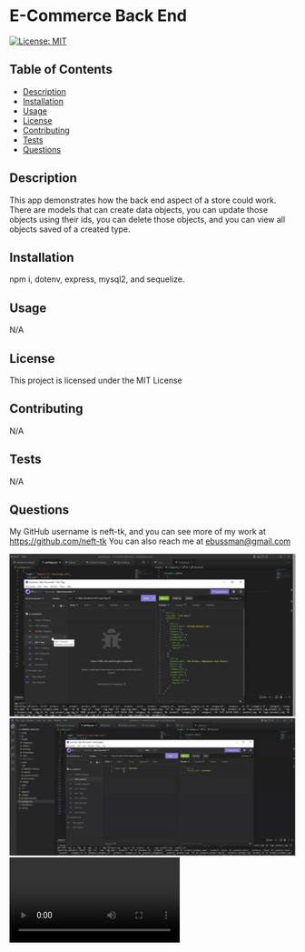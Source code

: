 # E-Commerce Back End
[![License: MIT](https://img.shields.io/badge/License-MIT-yellow.svg)](https://opensource.org/licenses/MIT)

## Table of Contents
* [Description](#description)
* [Installation](#installation)
* [Usage](#usage)
* [License](#license)
* [Contributing](#contributing)
* [Tests](#tests)
* [Questions](#questions)


## Description <a name="description"></a>
This app demonstrates how the back end aspect of a store could work. There are models that can create data objects, you can update those objects using their ids, you can delete those objects, and you can view all objects saved of a created type.

## Installation <a name="installation"></a>
npm i, dotenv, express, mysql2, and sequelize.

## Usage <a name="usage"></a>
N/A

## License <a name="license"></a>
This project is licensed under the MIT License

## Contributing <a name="contributing"></a>
N/A

## Tests <a name="tests"></a>
N/A

## Questions <a name="questions"></a>
My GitHub username is neft-tk, and you can see more of my work at https://github.com/neft-tk 
You can also reach me at ebussman@gmail.com

![screenshot1](/assets/screenshot1.png)
![screenshot2](/assets/screenshot2.png)
![video](/assets/Erik%20Buss%20E-Commerce%20Back%20End.webm)
